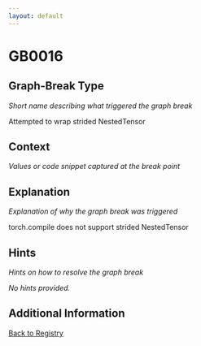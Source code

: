 ```yaml
---
layout: default
---
```

# GB0016

## Graph-Break Type
*Short name describing what triggered the graph break*

Attempted to wrap strided NestedTensor

## Context
*Values or code snippet captured at the break point*



## Explanation
*Explanation of why the graph break was triggered*

torch.compile does not support strided NestedTensor

## Hints
*Hints on how to resolve the graph break*

*No hints provided.*


## Additional Information

<!-- ADDITIONAL INFORMATION START - Add custom information below this line -->

<!-- ADDITIONAL INFORMATION END -->

[Back to Registry](../index.html)
